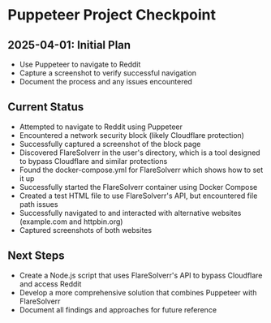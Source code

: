 # Puppeteer Project Checkpoint

## 2025-04-01: Initial Plan
- Use Puppeteer to navigate to Reddit
- Capture a screenshot to verify successful navigation
- Document the process and any issues encountered

## Current Status
- Attempted to navigate to Reddit using Puppeteer
- Encountered a network security block (likely Cloudflare protection)
- Successfully captured a screenshot of the block page
- Discovered FlareSolverr in the user's directory, which is a tool designed to bypass Cloudflare and similar protections
- Found the docker-compose.yml for FlareSolverr which shows how to set it up
- Successfully started the FlareSolverr container using Docker Compose
- Created a test HTML file to use FlareSolverr's API, but encountered file path issues
- Successfully navigated to and interacted with alternative websites (example.com and httpbin.org)
- Captured screenshots of both websites

## Next Steps
- Create a Node.js script that uses FlareSolverr's API to bypass Cloudflare and access Reddit
- Develop a more comprehensive solution that combines Puppeteer with FlareSolverr
- Document all findings and approaches for future reference
